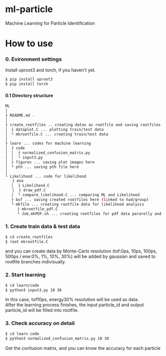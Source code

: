 # ml-particle

Machine Learning for Particle Identification

# How to use  
### 0. Evironment settings
Install uproot3 and torch, if you haven't yet.
```sh
$ pip install uproot3
$ pip install torch
```

#### 0.1 Directory structure
```sh
ML
│
├ README.md .
│
├ create_rootfiles .. creating datas as rootfile and saving rootfiles
│　├ dataplot.C ... plotting train/test data 
│　└ mkrootfile.C ... creating train/test data
│
├ learn ... codes for machine learning
│　├ code
│　│  ├ normalized_confusion_matrix.py 
│　│  └ input3.py
│　├ figures ... saving plot images here
│　└ pth ... saving pth file here
│
└ Likelihood ... code for likelihood
   ├ ana
　 │  ├ Likelihood.C
   │  ├ draw_pdf.C
　 │  └ compare_likelihood.C ... comparing ML and Likelihood  
　 ├ buf ... saving created rootfiles here (linked to had/group)
　 └ mkfile ... creating rootfile data for likelihood analysis
　　  ├ mkrootfile_pdf.C
　　  └ Job_mkPDF.sh ... creating rootfiles for pdf data pararelly and connect
```

### 1. Create train data & test data

```sh
$ cd create_rootfiles
$ root mkrootfile.C
```
 and you can create data by Monte-Carlo
resolution (tof:0ps, 10ps, 100ps, 500ps / ene:0%, 1%, 10%, 30%) will be added by gaussian and saved to rootfile branches indivisually. 


### 2. Start learning

```sh
$ cd learn/code
$ python3 input3.py 10 30
```

In this case, tof10ps, energy30% resolution will be used as data.<br>
After the learning process finishes, the input particle_id and output particle_id will be filled into rootfile.

### 3. Check accuracy on detail

```sh
$ cd learn code
$ python3 normalized_confusion_matrix.py 10 30
```

Get the confusion matrix, and you can know the accuracy for each particle 
  
 

